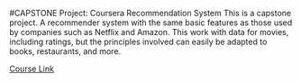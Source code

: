 #CAPSTONE Project: Coursera Recommendation System
This is a capstone project. A recommender system with the same basic features as those used by companies such as Netflix and Amazon. This work with data for movies, including ratings, but the principles involved can easily be adapted to books, restaurants, and more.

[Course Link](https://www.coursera.org/learn/java-programming-recommender)
